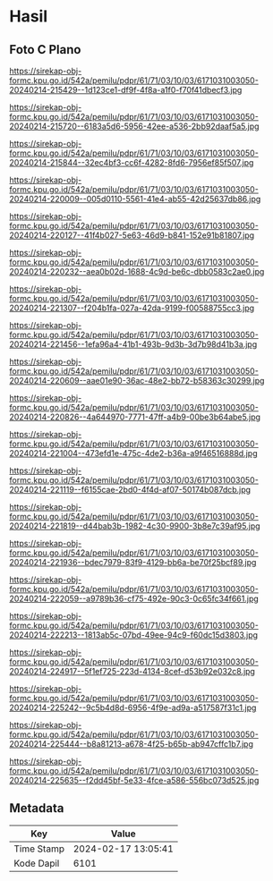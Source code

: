 # Hasil

## Foto C Plano

https://sirekap-obj-formc.kpu.go.id/542a/pemilu/pdpr/61/71/03/10/03/6171031003050-20240214-215429--1d123ce1-df9f-4f8a-a1f0-f70f41dbecf3.jpg

https://sirekap-obj-formc.kpu.go.id/542a/pemilu/pdpr/61/71/03/10/03/6171031003050-20240214-215720--6183a5d6-5956-42ee-a536-2bb92daaf5a5.jpg

https://sirekap-obj-formc.kpu.go.id/542a/pemilu/pdpr/61/71/03/10/03/6171031003050-20240214-215844--32ec4bf3-cc6f-4282-8fd6-7956ef85f507.jpg

https://sirekap-obj-formc.kpu.go.id/542a/pemilu/pdpr/61/71/03/10/03/6171031003050-20240214-220009--005d0110-5561-41e4-ab55-42d25637db86.jpg

https://sirekap-obj-formc.kpu.go.id/542a/pemilu/pdpr/61/71/03/10/03/6171031003050-20240214-220127--41f4b027-5e63-46d9-b841-152e91b81807.jpg

https://sirekap-obj-formc.kpu.go.id/542a/pemilu/pdpr/61/71/03/10/03/6171031003050-20240214-220232--aea0b02d-1688-4c9d-be6c-dbb0583c2ae0.jpg

https://sirekap-obj-formc.kpu.go.id/542a/pemilu/pdpr/61/71/03/10/03/6171031003050-20240214-221307--f204b1fa-027a-42da-9199-f00588755cc3.jpg

https://sirekap-obj-formc.kpu.go.id/542a/pemilu/pdpr/61/71/03/10/03/6171031003050-20240214-221456--1efa96a4-41b1-493b-9d3b-3d7b98d41b3a.jpg

https://sirekap-obj-formc.kpu.go.id/542a/pemilu/pdpr/61/71/03/10/03/6171031003050-20240214-220609--aae01e90-36ac-48e2-bb72-b58363c30299.jpg

https://sirekap-obj-formc.kpu.go.id/542a/pemilu/pdpr/61/71/03/10/03/6171031003050-20240214-220826--4a644970-7771-47ff-a4b9-00be3b64abe5.jpg

https://sirekap-obj-formc.kpu.go.id/542a/pemilu/pdpr/61/71/03/10/03/6171031003050-20240214-221004--473efd1e-475c-4de2-b36a-a9f46516888d.jpg

https://sirekap-obj-formc.kpu.go.id/542a/pemilu/pdpr/61/71/03/10/03/6171031003050-20240214-221119--f6155cae-2bd0-4f4d-af07-50174b087dcb.jpg

https://sirekap-obj-formc.kpu.go.id/542a/pemilu/pdpr/61/71/03/10/03/6171031003050-20240214-221819--d44bab3b-1982-4c30-9900-3b8e7c39af95.jpg

https://sirekap-obj-formc.kpu.go.id/542a/pemilu/pdpr/61/71/03/10/03/6171031003050-20240214-221936--bdec7979-83f9-4129-bb6a-be70f25bcf89.jpg

https://sirekap-obj-formc.kpu.go.id/542a/pemilu/pdpr/61/71/03/10/03/6171031003050-20240214-222059--a9789b36-cf75-492e-90c3-0c65fc34f661.jpg

https://sirekap-obj-formc.kpu.go.id/542a/pemilu/pdpr/61/71/03/10/03/6171031003050-20240214-222213--1813ab5c-07bd-49ee-94c9-f60dc15d3803.jpg

https://sirekap-obj-formc.kpu.go.id/542a/pemilu/pdpr/61/71/03/10/03/6171031003050-20240214-224917--5f1ef725-223d-4134-8cef-d53b92e032c8.jpg

https://sirekap-obj-formc.kpu.go.id/542a/pemilu/pdpr/61/71/03/10/03/6171031003050-20240214-225242--9c5b4d8d-6956-4f9e-ad9a-a517587f31c1.jpg

https://sirekap-obj-formc.kpu.go.id/542a/pemilu/pdpr/61/71/03/10/03/6171031003050-20240214-225444--b8a81213-a678-4f25-b65b-ab947cffc1b7.jpg

https://sirekap-obj-formc.kpu.go.id/542a/pemilu/pdpr/61/71/03/10/03/6171031003050-20240214-225635--f2dd45bf-5e33-4fce-a586-556bc073d525.jpg


## Metadata

| Key        | Value               |
| ---------- | ------------------- |
| Time Stamp | 2024-02-17 13:05:41 |
| Kode Dapil | 6101                |



